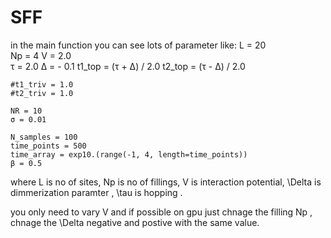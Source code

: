 # SFF



in the main function you can see lots of parameter like:
    L = 20          
    Np = 4
    V = 2.0      
    τ = 2.0
    Δ = - 0.1
    t1_top = (τ +  Δ) / 2.0
    t2_top = (τ -  Δ) / 2.0
    


    #t1_triv = 1.0
    #t2_triv = 1.0  
    
    NR = 10        
    σ = 0.01        
    
    N_samples = 100   
    time_points = 500
    time_array = exp10.(range(-1, 4, length=time_points))
    β = 0.5


where L is no of sites, Np is no of fillings, V is interaction potential, \Delta is dimmerization paramter , \tau is hopping .


you only need to vary V and if possible on gpu just chnage the filling Np , chnage the \Delta negative and postive with the same value.

